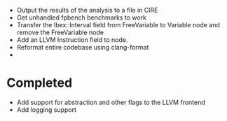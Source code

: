 * Output the results of the analysis to a file in CIRE
* Get unhandled fpbench benchmarks to work
* Transfer the Ibex::Interval field from FreeVariable to Variable node and remove the FreeVariable node
* Add an LLVM Instruction field to node.
* Reformat entire codebase using clang-format
* 

# Completed
* Add support for abstraction and other flags to the LLVM frontend
* Add logging support